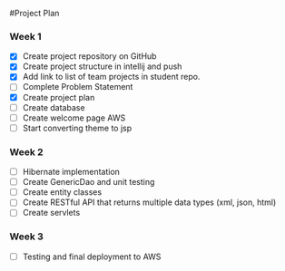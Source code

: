 #Project Plan

### Week 1
- [x] Create project repository on GitHub
- [x] Create project structure in intellij and push
- [x] Add link to list of team projects in student repo.
- [ ] Complete Problem Statement
- [x] Create project plan
- [ ] Create database
- [ ] Create welcome page AWS
- [ ] Start converting theme to jsp

### Week 2
- [ ] Hibernate implementation
- [ ] Create GenericDao and unit testing
- [ ] Create entity classes
- [ ] Create RESTful API that returns multiple data types (xml, json, html)
- [ ] Create servlets

### Week 3
- [ ] Testing and final deployment to AWS
